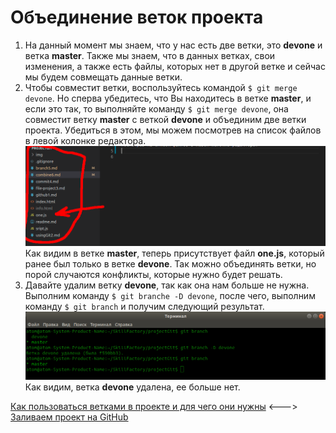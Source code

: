 # Объединение веток проекта

1. На данный момент мы знаем, что у нас есть две ветки, это **devone** и ветка **master**. Также мы знаем, что в данных ветках, свои изменения, а также есть файлы, которых нет в другой ветке и сейчас мы будем совмещать данные ветки.  
2. Чтобы совместит ветки, воспользуйтесь командой `$ git merge devone`. Но сперва убедитесь, что Вы находитесь в ветке **master**, и если это так, то выполняйте команду `$ git merge devone`, она совместит ветку **master** с веткой **devone** и объединим две ветки проекта. Убедиться в этом, мы можем посмотрев на список файлов в левой колонке редактора.  
![Объединенный список файлов из двух веток](./img/github38.png "Список файлов из двух веток")   
Как видим в ветке **master**, теперь присутствует файл **one.js**, который ранее был только в ветке **devone**. Так можно объединять ветки, но порой случаются конфликты, которые нужно будет решать.  
3. Давайте удалим ветку **devone**, так как она нам больше не нужна. Выполним команду `$ git branche -D devone`, после чего, выполним команду `$ git branch` и получим следующий результат.  
![Удаление ветки devone](./img/github39.png "Удаление ветки")  
Как видим, ветка **devone** удалена, ее больше нет.  

[Как пользоваться ветками в проекте и для чего они нужны](branch5.md "Нажмите, чтобы перейти в предыдущей главе") <---> [Заливаем проект на GitHub](gitHub7.md "Нажмите, чтобы перейти к следующей части")